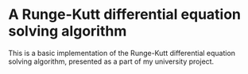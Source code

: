 # A Runge-Kutt differential equation solving algorithm
This is a basic implementation of the Runge-Kutt differential equation
solving algorithm, presented as a part of my university project.